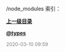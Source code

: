 /node_modules 索引：


**[上一级目录](/index.md)**

**[@types](/node_modules/@types/index.md)**


<font size=2 color='grey'> 2020-03-10 09:59 </font>